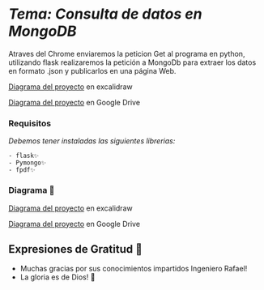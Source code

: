 # _Tema: Consulta de datos en MongoDB_

Atraves del Chrome enviaremos la peticion Get al programa en python, utilizando flask realizaremos la petición
a MongoDb para extraer los datos en formato .json y publicarlos en una página Web.

[Diagrama del proyecto](https://excalidraw.com/#room=ee210610b86e1646c651,zS7peVNCAi-7isRMXofVZA) en excalidraw

[Diagrama del proyecto](https://drive.google.com/file/d/1XtFz5ms89Jv-xSDhtywVgwvFUwRILObA/view?usp=sharing) en Google Drive
### Requisitos
_Debemos tener instaladas las siguientes librerias:_
```
- flask✨
- Pymongo✨
- fpdf✨
```

### Diagrama 🔧
[Diagrama del proyecto](https://excalidraw.com/#room=ee210610b86e1646c651,zS7peVNCAi-7isRMXofVZA) en excalidraw

[Diagrama del proyecto](https://drive.google.com/file/d/1XtFz5ms89Jv-xSDhtywVgwvFUwRILObA/view?usp=sharing) en Google Drive

## Expresiones de Gratitud 🎁

* Muchas gracias por sus conocimientos impartidos Ingeniero Rafael!
* La gloria es de Dios! 📢
